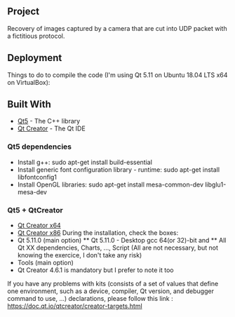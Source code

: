 ## Project

Recovery of images captured by a camera that are cut into UDP packet with a fictitious protocol.

## Deployment

Things to do to compile the code (I'm using Qt 5.11 on Ubuntu 18.04 LTS x64 on VirtualBox):

## Built With
* [Qt5](https://www.qt.io/) - The C++ library
* [Qt Creator](https://www.qt.io/download-qt-installer) - The Qt IDE

### Qt5 dependencies
* Install g++: sudo apt-get install build-essential
* Install generic font configuration library - runtime: sudo apt-get install libfontconfig1
* Install OpenGL libraries: sudo apt-get install mesa-common-dev libglu1-mesa-dev

### Qt5 + QtCreator
* [Qt Creator x64](http://download.qt.io/official_releases/online_installers/qt-unified-linux-x64-online.run)
* [Qt Creator x86](http://download.qt.io/official_releases/online_installers/qt-unified-linux-x86-online.run)
During the installation, check the boxes:
* Qt 5.11.0 (main option)
** Qt 5.11.0 - Desktop gcc 64(or 32)-bit and
** All Qt XX dependencies, Charts, ..., Script (All are not necessary, but not knowing the exercice, I don't take any risk)
* Tools (main option)
* Qt Creator 4.6.1 is mandatory but I prefer to note it too

If you have any problems with kits (consists of a set of values that define one environment, such as a device, compiler, Qt version, and debugger command to use, ...) declarations, please follow this link : https://doc.qt.io/qtcreator/creator-targets.html
